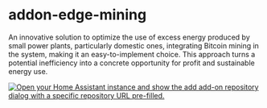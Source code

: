 # addon-edge-mining
An innovative solution to optimize the use of excess energy produced by small power plants, particularly domestic ones, integrating Bitcoin mining in the system, making it an easy-to-implement choice. This approach turns a potential inefficiency into a concrete opportunity for profit and sustainable energy use. 

[![Open your Home Assistant instance and show the add add-on repository dialog with a specific repository URL pre-filled.](https://my.home-assistant.io/badges/supervisor_add_addon_repository.svg)](https://my.home-assistant.io/redirect/supervisor_add_addon_repository/?repository_url=https%3A%2F%2Fgithub.com%2Fedge-mining%2Faddon-edge-mining)